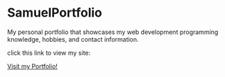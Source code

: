 # SamuelPortfolio

My personal portfolio that showcases my web development programming knowledge, hobbies, and contact information. 

click this link to view my site:

[Visit my Portfolio!](https://smarcus4.github.io/SamuelPortfolio/ "My Portfolio")
